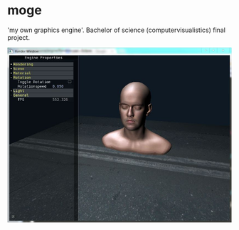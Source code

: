 moge
====

'my own graphics engine'. Bachelor of science (computervisualistics) final project.

![Preview 07.01.2013](https://github.com/GuidoSchmidt/moge/raw/master/img/bsc05.jpg)
